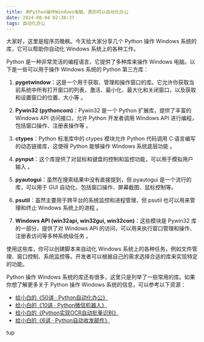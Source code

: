 ```yaml
---
title: 用Python操作Windows电脑，真的可以自动化办公
date: 2024-08-04 02:38:37
tags: 自动化办公
---
```


大家好，这里是程序员晚枫。今天给大家分享几个 Python 操作 Windows 系统的库，它可以帮助你自动化 Windows 系统上的各种工作。

Python 是一种非常灵活的编程语言，它提供了多种库来操作 Windows 电脑。以下是一些可以用于操作 Windows 系统的 Python 第三方库：

1. **pygetwindow**：这是一个用于获取、管理和操作窗口的库。它允许你获取当前系统中所有打开窗口的列表，激活、最小化、最大化和关闭窗口，以及获取和设置窗口的位置、大小等 。

2. **Pywin32 (pythoncom)**：Pywin32 是一个 Python 扩展库，提供了丰富的 Windows API 访问接口，允许 Python 开发者调用 Windows API 进行编程，包括窗口操作、注册表操作等 。

3. **ctypes**：Python 标准库中的 ctypes 模块允许 Python 代码调用 C 语言编写的动态链接库，这使得 Python 能够操作 Windows 系统底层功能 。

4. **pynput**：这个库提供了对鼠标和键盘的控制和监控功能，可以用于模拟用户输入 。

5. **pyautogui**：虽然在搜索结果中没有直接提到，但 pyautogui 是一个流行的库，可以用于 GUI 自动化，包括窗口操作、屏幕截图、鼠标控制等。

6. **psutil**：虽然主要用于跨平台的系统监控和进程管理，但 psutil 也可以用来管理和终止 Windows 系统上的进程 。

7. **Windows API (win32api, win32gui, win32con)**：这些模块是 Pywin32 库的一部分，提供了对 Windows API 的访问，可以用来执行窗口管理和操作、注册表访问等多种系统级任务 。

使用这些库，你可以创建脚本来自动化 Windows 系统上的各种任务，例如文件管理、窗口控制、系统监控等。开发者可以根据自己的需求选择合适的库来实现特定的功能。

Python 操作 Windows 系统的库还有很多，这里只是列举了一些常用的库。如果你想了解更多关于 Python 操作 Windows 系统的信息，可以参考以下资源：


- [给小白的《50讲 · Python自动化办公》](https://mp.weixin.qq.com/s/lOx4cAp9AllsCrhsUqVn8g)
- [给小白的《10讲 · Python微信机器人》](https://mp.weixin.qq.com/s/-oR2dUakXEY3vmPbzVtrnA)
- [给小白的《Python实现OCR自动批量识别》](https://mp.weixin.qq.com/s/pGim7ifpgLwYUJ9a-FHvaw)
- [给小白的《6讲 · Python自动收发邮件》](https://mp.weixin.qq.com/s/AeTkloNri7gpk25m50VmTA)

tup
